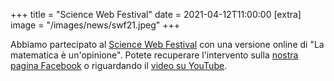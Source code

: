 +++
title = "Science Web Festival"
date = 2021-04-12T11:00:00
[extra]
image = "/images/news/swf21.jpeg"
+++

Abbiamo partecipato al [Science Web Festival][1] con una versione online di "La matematica è un'opinione".
Potete recuperare l'intervento sulla [nostra pagina Facebook][2] o riguardando il [video su YouTube][3].

[1]: https://www.sciencewebfestival.it/
[2]: https://www.facebook.com/pigreco.luogoideale
[3]: https://www.youtube.com/watch?v=OyFNS9iSS5I

